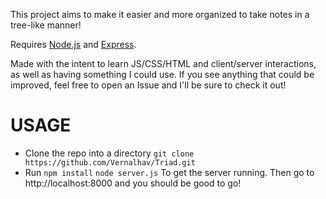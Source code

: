 This project aims to make it easier and more organized to take notes in a tree-like manner!  
  
  
Requires [Node.js](https://nodejs.org/ "Node JS") and [Express](https://expressjs.com/ "Express").  
  
  
Made with the intent to learn JS/CSS/HTML and client/server interactions, as well as having something I could use. If you see anything that could be improved, feel free to open an Issue and I'll be sure to check it out!

# USAGE #
- Clone the repo into a directory
  ``` git clone https://github.com/Vernalhav/Triad.git ```  
- Run
  ``` npm install ```
  ``` node server.js ```
To get the server running. Then go to http://localhost:8000 and you should be good to go!
